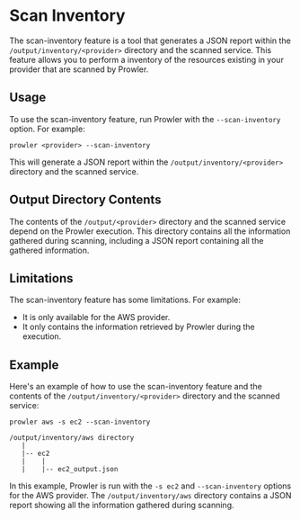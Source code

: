 # Scan Inventory

The scan-inventory feature is a tool that generates a JSON report within the `/output/inventory/<provider>` directory and the scanned service. This feature allows you to perform a inventory of the resources existing in your provider that are scanned by Prowler.

## Usage

To use the scan-inventory feature, run Prowler with the `--scan-inventory` option. For example:

```
prowler <provider> --scan-inventory
```

This will generate a JSON report within the `/output/inventory/<provider>` directory and the scanned service.

## Output Directory Contents

The contents of the `/output/<provider>` directory and the scanned service depend on the Prowler execution. This directory contains all the information gathered during scanning, including a JSON report containing all the gathered information.

## Limitations

The scan-inventory feature has some limitations. For example:

* It is only available for the AWS provider.
* It only contains the information retrieved by Prowler during the execution.

## Example

Here's an example of how to use the scan-inventory feature and the contents of the `/output/inventory/<provider>` directory and the scanned service:

`prowler aws -s ec2 --scan-inventory`

```
/output/inventory/aws directory
   |
   |-- ec2
   |    |
   |    |-- ec2_output.json
```
In this example, Prowler is run with the `-s ec2` and `--scan-inventory` options for the AWS provider. The `/output/inventory/aws` directory contains a JSON report showing all the information gathered during scanning.
